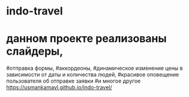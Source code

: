 # indo-travel
# данном проекте реализованы слайдеры,
#отправка формы,
#аккордеоны,
#динамическое изменение цены в зависимости от даты и количества людей,
#красивое оповещение пользователя об отправке заявки
#и многое другое
https://usmankamayl.github.io/indo-travel/
